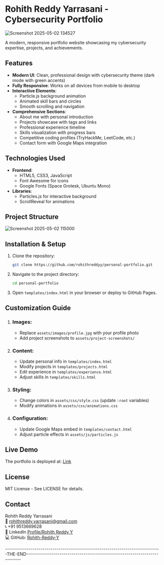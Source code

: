 # Rohith Reddy Yarrasani - Cybersecurity Portfolio

![Screenshot 2025-05-02 134527](https://github.com/user-attachments/assets/162f8f13-4540-48ce-89a6-0b1218a25c1a)

A modern, responsive portfolio website showcasing my cybersecurity expertise, projects, and achievements.

## Features

- **Modern UI**: Clean, professional design with cybersecurity theme (dark mode with green accents)
- **Fully Responsive**: Works on all devices from mobile to desktop
- **Interactive Elements**:
  - Particle.js background animation
  - Animated skill bars and circles
  - Smooth scrolling and navigation
- **Comprehensive Sections**:
  - About me with personal introduction
  - Projects showcase with tags and links
  - Professional experience timeline
  - Skills visualization with progress bars
  - Competitive coding profiles (TryHackMe, LeetCode, etc.)
  - Contact form with Google Maps integration

## Technologies Used

- **Frontend**:
  - HTML5, CSS3, JavaScript
  - Font Awesome for icons
  - Google Fonts (Space Grotesk, Ubuntu Mono)
- **Libraries**:
  - Particles.js for interactive background
  - ScrollReveal for animations

## Project Structure

![Screenshot 2025-05-02 115000](https://github.com/user-attachments/assets/1b58f851-7169-4a09-a721-fc47199668b4)

## Installation & Setup

1. Clone the repository:
   ```bash
   git clone https://github.com/rohithreddyy/personal-portfolio.git
   ```
2. Navigate to the project directory:
    ```bash
    cd personal-portfolio
    ```
3. Open ```templates/index.html``` in your browser or deploy to GitHub Pages.

## Customization Guide

1. ### Images:
   * Replace ```assets/images/profile.jpg``` with your profile photo
   * Add project screenshots to ```assets/project-screenshots/```

2. ### Content:
   * Update personal info in ```templates/index.html```
   * Modify projects in ```templates/projects.html```
   * Edit experience in ```templates/experience.html```
   * Adjust skills in ```templates/skills.html```

3. ### Styling:
   * Change colors in ```assets/css/style.css``` (update ```:root``` variables)
   * Modify animations in ```assets/css/animations.css```

4. ### Configuration:
   * Update Google Maps embed in ```templates/contact.html```
   * Adjust particle effects in ```assets/js/particles.js```

## Live Demo

The portfolio is deployed at:
[Link](https://rohith-reddy-y.github.io/personal-portfolio/)

## License

MIT License - See LICENSE for details.

## Contact

Rohith Reddy Yarrasani  
📧 rohithreddy.yarrasani@gmail.com  
📞 +91 9513669628  
🔗 LinkedIn [Profile/Rohith Reddy Y](www.linkedin.com/in/rohith-reddy-yarrasani-00b68a26b)  
💻 GitHub: [Rohith-Reddy-Y](https://github.com/Rohith-Reddy-Y)  

-------------------------------------------------------------------------------THE-END---------------------------------------------------------------------------
